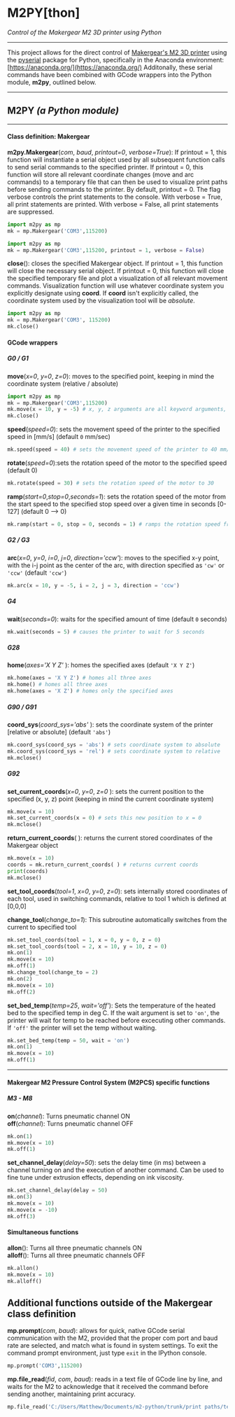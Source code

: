 # M2PY[thon]
*Control of the Makergear M2 3D printer using Python*

---

This project allows for the direct control of [Makergear's M2 3D printer](https://www.makergear.com/products/m2) using the [pyserial](https://pythonhosted.org/pyserial/) package for Python, specifically in the Anaconda environment: [https://anaconda.org/](https://anaconda.org/)
Additonally, these serial commands have been combined with GCode wrappers into the Python module, **m2py**, outlined below. 

---
**M2PY** *(a Python module)*
---
---
#### Class definition: Makergear
**m2py.Makergear**(*com*, *baud*, *printout=0*, *verbose=True*): If printout = 1, this function will instantiate a serial object used by all subsequent function calls to send serial commands to the specified printer. If printout = 0, this function will store all relevant coordinate changes (move and arc commands) to a temporary file that can then be used to visualize print paths before sending commands to the printer. By default, printout = 0. The flag verbose controls the print statements to the console. With verbose = True, all print statements are printed. With verbose = False, all print statements are suppressed. 
```python
import m2py as mp
mk = mp.Makergear('COM3',115200)
```

```python
import m2py as mp
mk = mp.Makergear('COM3',115200, printout = 1, verbose = False)
```

**close**(): closes the specified Makergear object. If printout = 1, this function will close the necessary serial object. If printout = 0, this function will close the specified temporary file and plot a visualization of all relevant movement commands. Visualization function will use whatever coordinate system you explicitly designate using **coord**. If **coord** isn't explicitly called, the coordinate system used by the visualization tool will be *absolute*.

```python
import m2py as mp
mk = mp.Makergear('COM3', 115200)
mk.close()
```
#### GCode wrappers
##### G0 / G1
**move**(*x=0*, *y=0*, *z=0*): moves to the specified point, keeping in mind the coordinate system (relative / absolute)

```python
import m2py as mp
mk = mp.Makergear('COM3',115200)
mk.move(x = 10, y = -5) # x, y, z arguments are all keyword arguments, and default to 0 when not called
mk.close()
```
**speed**(*speed=0*): sets the movement speed of the printer to the specified speed in [mm/s] (default `0` mm/sec)

```python
mk.speed(speed = 40) # sets the movement speed of the printer to 40 mm/s
```

**rotate**(*speed=0*):sets the rotation speed of the motor to the specified speed (default 0)

```python
mk.rotate(speed = 30) # sets the rotation speed of the motor to 30
```

**ramp**(*start=0*,*stop=0*,*seconds=1*): sets the rotation speed of the motor from the start speed to the specified stop speed over a given time in seconds [0-127] (default 0 --> 0)

```python
mk.ramp(start = 0, stop = 0, seconds = 1) # ramps the rotation speed from 0 to 30 in 1 second
```

##### G2 / G3
**arc**(*x=0*, *y=0*, *i=0*, *j=0*, *direction='ccw'*): moves to the specified x-y point, with the i-j point as the center of the arc, with direction specified as `'cw'` or `'ccw'` (default `'ccw'`)

```python
mk.arc(x = 10, y = -5, i = 2, j = 3, direction = 'ccw') 
```
##### G4
**wait**(*seconds=0*): waits for the specified amount of time (default `0` seconds)

```python
mk.wait(seconds = 5) # causes the printer to wait for 5 seconds 
```
##### G28
**home**(*axes='X Y Z'* ): homes the specified axes (default `'X Y Z'`)

```python
mk.home(axes = 'X Y Z') # homes all three axes
mk.home() # homes all three axes
mk.home(axes = 'X Z') # homes only the specified axes
```
##### G90 / G91
**coord_sys**(*coord_sys='abs'* ): sets the coordinate system of the printer [relative or absolute] (default `'abs'`)

```python
mk.coord_sys(coord_sys = 'abs') # sets coordinate system to absolute
mk.coord_sys(coord_sys = 'rel') # sets coordinate system to relative
mk.mclose()
```
##### G92
**set_current_coords**(*x=0*, *y=0*, *z=0* ): sets the current position to the specified (x, y, z) point (keeping in mind the current coordinate system)

```python
mk.move(x = 10)
mk.set_current_coords(x = 0) # sets this new position to x = 0
mk.mclose()
```

**return_current_coords**( ): returns the current stored coordinates of the Makergear object

```python
mk.move(x = 10)
coords = mk.return_current_coords( ) # returns current coords
print(coords)
mk.mclose()
```

**set_tool_coords**(*tool=1*, *x=0*, *y=0*, *z=0*): sets internally stored coordinates of each tool, used in switching commands, relative to tool 1 which is defined at [0,0,0]

**change_tool**(*change_to=1*): This subroutine automatically switches from the current to specified tool
 
  ```python
mk.set_tool_coords(tool = 1, x = 0, y = 0, z = 0)
mk.set_tool_coords(tool = 2, x = 10, y = 10, z = 0)
mk.on(1)
mk.move(x = 10)
mk.off(1)
mk.change_tool(change_to = 2)
mk.on(2)
mk.move(x = 10)
mk.off(2)
```
**set_bed_temp**(*temp=25*, *wait='off'*): Sets the temperature of the heated bed to the specified temp in deg C. If the wait argument is set to `'on'`, the printer will wait for temp to be reached before excecuting other commands. If `'off'` the printer will set the temp without waiting.
```python
mk.set_bed_temp(temp = 50, wait = 'on')
mk.on(1)
mk.move(x = 10)
mk.off(1)
```

---
#### Makergear M2 Pressure Control System (M2PCS) specific functions
##### M3 - M8
**on**(*channel*): Turns pneumatic channel ON \
**off**(*channel*): Turns pneumatic channel OFF
```python
mk.on(1)
mk.move(x = 10)
mk.off(1)
```

**set_channel_delay**(*delay=50*): sets the delay time (in ms) between a channel turning on and the execution of another command. Can be used to fine tune under extrusion effects, depending on ink viscosity.
```python
mk.set_channel_delay(delay = 50)
mk.on(3)
mk.move(x = 10)
mk.move(x = -10)
mk.off(3)
```

#### Simultaneous functions
**allon**(): Turns all three pneumatic channels ON \
**alloff**(): Turns all three pneumatic channels OFF
 ```python
mk.allon()
mk.move(x = 10)
mk.alloff()
```
Additional functions outside of the Makergear class definition
---
**mp.prompt**(*com*, *baud*): allows for quick, native GCode serial communication with the M2, provided that the proper com port and baud rate are selected, and match what is found in system settings. To exit the command prompt environment, just type `exit` in the IPython console.
```python
mp.prompt('COM3',115200)
```
**mp.file_read**(*fid*, *com*, *baud*): reads in a text file of GCode line by line, and waits for the M2 to acknowledge that it received the command before sending another, maintaining print accuracy.
```python
mp.file_read('C:/Users/Matthew/Documents/m2-python/trunk/print paths/test_path.txt','COM3',115200)
```
